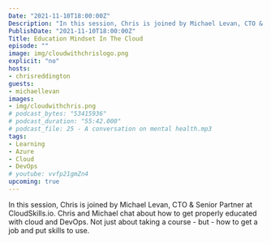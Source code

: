 ```yaml
---
Date: "2021-11-10T18:00:00Z"
Description: "In this session, Chris is joined by Michael Levan, CTO & Senior Partner at CloudSkills.io. Chris and Michael chat about how to get properly educated with cloud and DevOps. Not just about taking a course - but - how to get a job and put skills to use."
PublishDate: "2021-11-10T18:00:00Z"
Title: Education Mindset In The Cloud
episode: ""
image: img/cloudwithchrislogo.png
explicit: "no"
hosts:
- chrisreddington
guests:
- michaellevan
images:
- img/cloudwithchris.png
# podcast_bytes: "53415936"
# podcast_duration: "55:42.000"
# podcast_file: 25 - A conversation on mental health.mp3
tags:
- Learning
- Azure
- Cloud
- DevOps
# youtube: vvfp21gmZn4
upcoming: true
---
```

In this session, Chris is joined by Michael Levan, CTO & Senior Partner at CloudSkills.io. Chris and Michael chat about how to get properly educated with cloud and DevOps. Not just about taking a course - but - how to get a job and put skills to use.